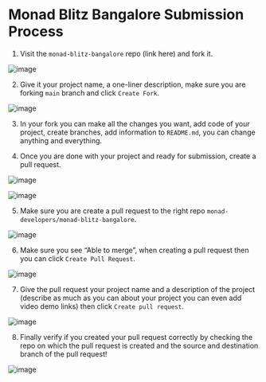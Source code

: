 # Monad Blitz Bangalore Submission Process

1. Visit the `monad-blitz-bangalore` repo (link here) and fork it.

![image](https://github.com/user-attachments/assets/ab46b2ea-ee0f-4237-87ef-c33bb1a94749)

2. Give it your project name, a one-liner description, make sure you are forking `main` branch and click `Create Fork`.


![image](https://github.com/user-attachments/assets/ffdebab7-c340-4e14-bd3c-36905f1016a3)

3. In your fork you can make all the changes you want, add code of your project, create branches, add information to `README.md`, you can change anything and everything.

4. Once you are done with your project and ready for submission, create a pull request.

![image](https://github.com/user-attachments/assets/58aa7140-55db-49db-9361-332449dbe116)

![image](https://github.com/user-attachments/assets/5c8c61b1-23fd-4177-b06e-e8fca3a61ad4)

5. Make sure you are create a pull request to the right repo `monad-developers/monad-blitz-bangalore`.

![image](https://github.com/user-attachments/assets/41774ebc-d64c-43de-b3be-7e46d21bcaba)

6. Make sure you see “Able to merge”, when creating a pull request then you can click `Create Pull Request`.

![image](https://github.com/user-attachments/assets/b52f5e6f-9091-43af-9025-f2c61a7d1205)

7. Give the pull request your project name and a description of the project (describe as much as you can about your project you can even add video demo links) then click `Create pull request`.

![image](https://github.com/user-attachments/assets/9a3cc30a-498f-4d83-9060-adb11f88eff6)

8. Finally verify if you created your pull request correctly by checking the repo on which the pull request is created and the source and destination branch of the pull request!

![image](https://github.com/user-attachments/assets/b16befcd-2c29-4520-aa70-29883306e85c)
